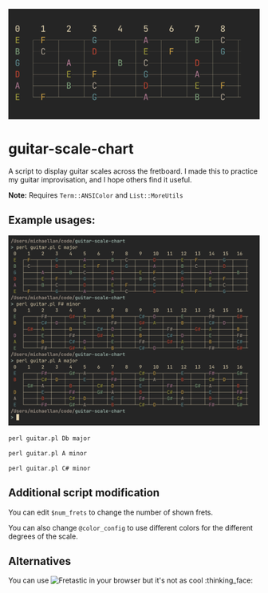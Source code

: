 ![banner](./assets/banner.png)

# guitar-scale-chart

A script to display guitar scales across the fretboard. I made this
to practice my guitar improvisation, and I hope others find it
useful.

**Note:** Requires `Term::ANSIColor` and `List::MoreUtils`

## Example usages:

![guitar-scale-chart demo](./assets/example.png)

```
perl guitar.pl Db major
```

```
perl guitar.pl A minor
```

```
perl guitar.pl C# minor
```

## Additional script modification

You can edit `$num_frets` to change the number of shown frets.

You can also change `@color_config` to use different colors for the
different degrees of the scale.

## Alternatives

You can use ![Fretastic in your browser](https://fretastic.com/guitar) but it's not as cool :thinking_face:
